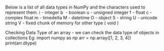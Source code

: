 Below is a list of all data types in NumPy and the characters used to represent them.
i  - integer
b  - boolean
u - unsigned integer
f - float
c - complex float
m - timedelta
M - datetime
O - object
S - string
U - unicode string
V - fixed chunk of memory for other type ( void )

Checking Data Type of an array -  we can check the data type of objects in collections
Eg:		import numpy as np
			arr = np.array([1, 2, 3, 4])
			print(arr.dtype)
